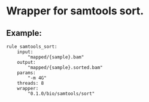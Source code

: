 # Wrapper for samtools sort.

## Example:

```
rule samtools_sort:
    input:
        "mapped/{sample}.bam"
    output:
        "mapped/{sample}.sorted.bam"
    params:
        "-m 4G"
    threads: 8
    wrapper:
        "0.1.0/bio/samtools/sort"
```
